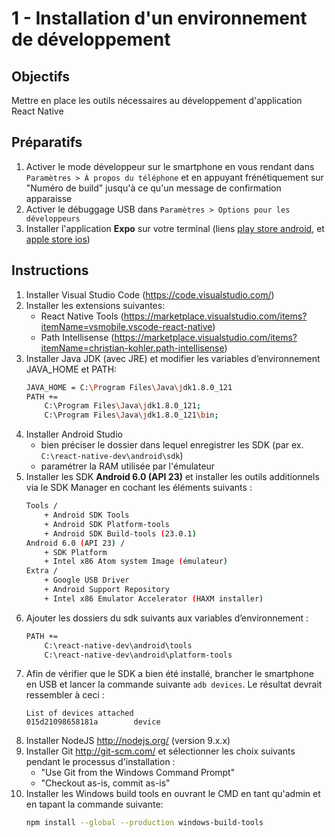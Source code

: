 # 1 - Installation d'un environnement de développement

## Objectifs
Mettre en place les outils nécessaires au développement d'application React Native

## Préparatifs
1. Activer le mode développeur sur le smartphone en vous rendant dans
`Paramètres > À propos du téléphone`
et en appuyant frénétiquement sur "Numéro de build" jusqu'à ce qu'un message de confirmation apparaisse
1. Activer le débuggage USB dans `Paramètres > Options pour les développeurs`
1. Installer l'application **Expo** sur votre terminal (liens [play store android](https://play.google.com/store/apps/details?id=host.exp.exponent), et [apple store ios](https://itunes.apple.com/app/apple-store/id982107779?pt=17102800&amp;ct=www&amp;mt=8))

## Instructions
1. Installer Visual Studio Code (https://code.visualstudio.com/)
1. Installer les extensions suivantes:
    - React Native Tools (https://marketplace.visualstudio.com/items?itemName=vsmobile.vscode-react-native)
    - Path Intellisense (https://marketplace.visualstudio.com/items?itemName=christian-kohler.path-intellisense)
1. Installer Java JDK (avec JRE) et modifier les variables d’environnement JAVA_HOME et PATH:
    ```bash
    JAVA_HOME = C:\Program Files\Java\jdk1.8.0_121
    PATH +=
        C:\Program Files\Java\jdk1.8.0_121;
        C:\Program Files\Java\jdk1.8.0_121\bin;
    ```
1. Installer Android Studio
    + bien préciser le dossier dans lequel enregistrer les SDK (par ex. `C:\react-native-dev\android\sdk`)
    + paramétrer la RAM utilisée par l'émulateur
1. Installer les SDK **Android 6.0 (API 23)** et installer les outils additionnels via le SDK Manager en cochant les éléments suivants :
    ```bash
    Tools /
        + Android SDK Tools
        + Android SDK Platform-tools
        + Android SDK Build-tools (23.0.1)
    Android 6.0 (API 23) /
        + SDK Platform
        + Intel x86 Atom system Image (émulateur)
    Extra /
        + Google USB Driver
        + Android Support Repository
        + Intel x86 Emulator Accelerator (HAXM installer)
    ```
1. Ajouter les dossiers du sdk suivants aux variables d’environnement :
    ```bash
    PATH +=
        C:\react-native-dev\android\tools
        C:\react-native-dev\android\platform-tools
    ```
1. Afin de vérifier que le SDK a bien été installé, brancher le smartphone en USB et lancer la commande suivante `adb devices`. Le résultat devrait ressembler à ceci :
    ```
    List of devices attached
    015d21098658181a        device
    ```
1. Installer NodeJS http://nodejs.org/ (version 9.x.x)
1. Installer Git http://git-scm.com/ et sélectionner les choix suivants pendant le processus d'installation :
    + "Use Git from the Windows Command Prompt"
    + "Checkout as-is, commit as-is"
1. Installer les Windows build tools en ouvrant le CMD en tant qu'admin et en tapant la commande suivante:
    ```bash
    npm install --global --production windows-build-tools
    ```
